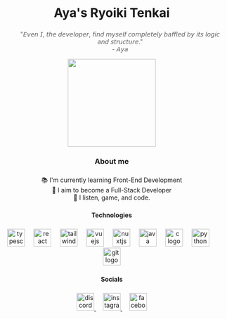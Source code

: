 <h1 align="center">Aya's Ryoiki Tenkai</h1>

###

<blockquote style="border: 0;">
  <p align="center">"𝘌𝘷𝘦𝘯 𝘐, 𝘵𝘩𝘦 𝘥𝘦𝘷𝘦𝘭𝘰𝘱𝘦𝘳, 𝘧𝘪𝘯𝘥 𝘮𝘺𝘴𝘦𝘭𝘧 𝘤𝘰𝘮𝘱𝘭𝘦𝘵𝘦𝘭𝘺 𝘣𝘢𝘧𝘧𝘭𝘦𝘥 𝘣𝘺 𝘪𝘵𝘴 𝘭𝘰𝘨𝘪𝘤 𝘢𝘯𝘥 𝘴𝘵𝘳𝘶𝘤𝘵𝘶𝘳𝘦."<br/> - 𝘈𝘺𝘢</p>
</blockquote>

<div align="center">
  <img height="200" src="https://media.tenor.com/QCEvxe_I-J4AAAAM/river-anime.gif"  />
</div>

###

<h3 align="center">About me</h3>

###

<p align="center">📚 I'm currently learning Front-End Development<br>🎯 I aim to become a Full-Stack Developer<br>🎲 I listen, game, and code.</p>

###

<h4 align="center">Technologies</h4>

###

<div align="center">
  <img src="https://cdn.jsdelivr.net/gh/devicons/devicon/icons/typescript/typescript-original.svg" height="40" alt="typescript logo"  />
  <img width="12" />
  <img src="https://cdn.jsdelivr.net/gh/devicons/devicon/icons/react/react-original.svg" height="40" alt="react logo"  />
  <img width="12" />
  <img src="https://cdn.simpleicons.org/tailwindcss/06B6D4" height="40" alt="tailwindcss logo"  />
  <img width="12" />
  <img src="https://cdn.simpleicons.org/vuedotjs/4FC08D" height="40" alt="vuejs logo"  />
  <img width="12" />
  <img src="https://cdn.simpleicons.org/nuxt/00DC82" height="40" alt="nuxtjs logo"  />
  <img width="12" />
  <img src="https://cdn.jsdelivr.net/gh/devicons/devicon/icons/java/java-original.svg" height="40" alt="java logo"  />
  <img width="12" />
  <img src="https://cdn.jsdelivr.net/gh/devicons/devicon/icons/c/c-original.svg" height="40" alt="c logo"  />
  <img width="12" />
  <img src="https://cdn.jsdelivr.net/gh/devicons/devicon/icons/python/python-original.svg" height="40" alt="python logo"  />
  <img width="12" />
  <img src="https://cdn.jsdelivr.net/gh/devicons/devicon/icons/git/git-original.svg" height="40" alt="git logo"  />
</div>

###

<h4 align="center">Socials</h4>

###

<div align="center">
  <a href="https://discord.com" target="_blank">
    <img src="https://cdn.simpleicons.org/discord/5865F2" height="40" alt="discord logo" />
  </a>
  <img width="12" />
  <a href="https://www.instagram.com/_ayaya25/" target="_blank">
    <img src="https://skillicons.dev/icons?i=instagram" height="40" alt="instagram logo" />
  </a>
  <img width="12" />
  <a href="https://www.facebook.com/ethanpatrick25" target="_blank">
    <img src="https://cdn.jsdelivr.net/gh/devicons/devicon/icons/facebook/facebook-original.svg" height="40" alt="facebook logo" />
  </a>
</div>


###

